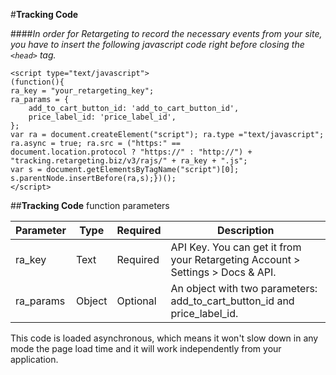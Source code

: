 #**Tracking Code**

####*In order for Retargeting to record the necessary events from your site, you have to insert the following javascript code right before closing the `<head>` tag.*

	<script type="text/javascript">
	(function(){
	ra_key = "your_retargeting_key";
 	ra_params = {
	    add_to_cart_button_id: 'add_to_cart_button_id',
	    price_label_id: 'price_label_id',
	};
	var ra = document.createElement("script"); ra.type ="text/javascript"; ra.async = true; ra.src = ("https:" ==
	document.location.protocol ? "https://" : "http://") + "tracking.retargeting.biz/v3/rajs/" + ra_key + ".js";
	var s = document.getElementsByTagName("script")[0]; s.parentNode.insertBefore(ra,s);})();
	</script>

##**Tracking Code** function parameters


|    **Parameter**    |    **Type**    |    **Required**    |    **Description**    |
|---|---|---|---|
|  ra_key  |  Text  |  Required  | API Key. You can get it from your Retargeting Account > Settings > Docs & API.  |
|  ra_params  |  Object  |  Optional  | An object with two parameters: add_to_cart_button_id and price_label_id.  |

	
This code is loaded asynchronous, which means it won't slow down in any mode the page load time and it will work independently from your application.